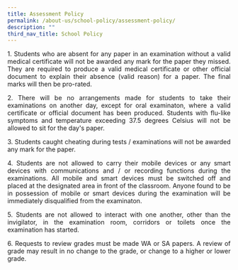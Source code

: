 ```yaml
---
title: Assessment Policy
permalink: /about-us/school-policy/assessment-policy/
description: ""
third_nav_title: School Policy
---
```

<p style="text-align: justify;">1.  Students who are absent for any paper in an examination without a valid medical certificate will not be awarded any mark for the paper they missed. They are required to produce a valid medical certificate or other official document to explain their absence (valid reason) for a paper. The final marks will then be pro-rated.  
      
    
<p style="text-align: justify;">2.  There will be no arrangements made for students to take their examinations on another day, except for oral examinaton, where a valid certificate or official document has been produced. Students with flu-like symptoms and temperature exceeding 37.5 degrees Celsius will not be allowed to sit for the day's paper.  
      
    
<p style="text-align: justify;">3.  Students caught cheating during tests / examinations will not be awarded any mark for the paper.  
      
    
<p style="text-align: justify;">4.  Students are not allowed to carry their mobile devices or any smart devices with communications and / or recording functions during the examinations. All mobile and smart devices must be switched off and placed at the designated area in front of the classroom. Anyone found to be in possession of mobile or smart devices during the examination will be immediately disqualified from the examinaton.  
      
    
<p style="text-align: justify;">5.  Students are not allowed to interact with one another, other than the invigilator, in the examination room, corridors or toilets once the examination has started.  
      
    
<p style="text-align: justify;">6.  Requests to review grades must be made WA or SA papers. A review of grade may result in no change to the grade, or change to a higher or lower grade.